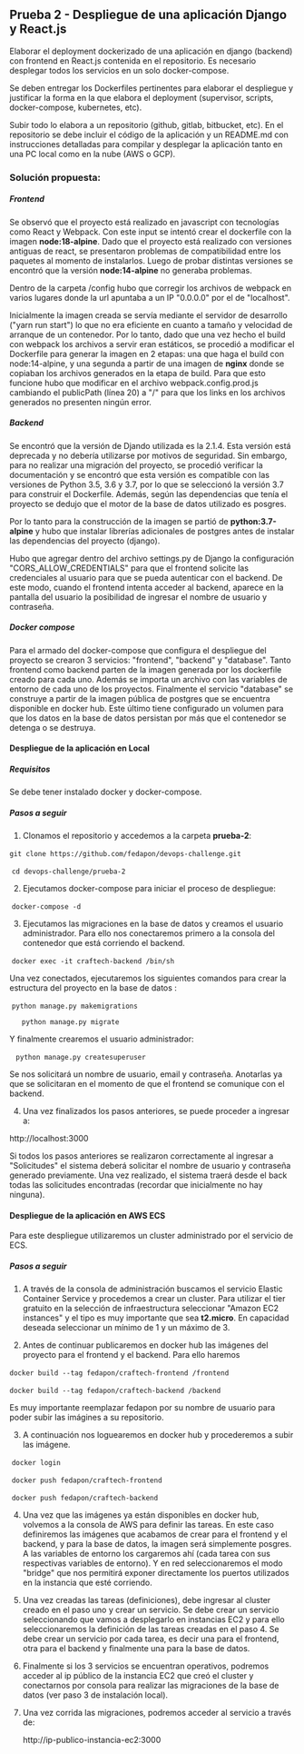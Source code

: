 ## Prueba 2 - Despliegue de una aplicación Django y React.js

Elaborar el deployment dockerizado de una aplicación en django (backend) con frontend en React.js contenida en el repositorio. Es necesario desplegar todos los servicios en un solo docker-compose.

Se deben entregar los Dockerfiles pertinentes para elaborar el despliegue y justificar la forma en la que elabora el deployment (supervisor, scripts, docker-compose, kubernetes, etc).

Subir todo lo elabora a un repositorio (github, gitlab, bitbucket, etc). En el repositorio se debe incluir el código de la aplicación y un README.md con instrucciones detalladas para compilar y desplegar la aplicación tanto en una PC local como en la nube (AWS o GCP).

### Solución propuesta:

##### Frontend

Se observó que el proyecto está realizado en javascript con tecnologías como React y Webpack. Con este input se intentó crear el dockerfile con la imagen **node:18-alpine**. Dado que el proyecto está realizado con versiones antiguas de react, se presentaron problemas de compatibilidad entre los paquetes al momento de instalarlos. Luego de probar distintas versiones se encontró que la versión **node:14-alpine** no generaba problemas.

Dentro de la carpeta /config hubo que corregir los archivos de webpack en varios lugares donde la url apuntaba a un IP "0.0.0.0" por el de "localhost".

Inicialmente la imagen creada se servía mediante el servidor de desarrollo ("yarn run start") lo que no era eficiente en cuanto a tamaño y velocidad de arranque de un contenedor. Por lo tanto, dado que una vez hecho el build con webpack los archivos a servir eran estáticos, se procedió a modificar el Dockerfile para generar la imagen en 2 etapas: una que haga el build con node:14-alpine, y una segunda a partir de una imagen de **nginx** donde se copiaban los archivos generados en la etapa de build. Para que esto funcione hubo que modificar en el archivo webpack.config.prod.js cambiando el publicPath (línea 20) a "/" para que los links en los archivos generados no presenten ningún error.

##### Backend

Se encontró que la versión de Djando utilizada es la 2.1.4. Esta versión está deprecada y no debería utilizarse por motivos de seguridad. Sin embargo, para no realizar una migración del proyecto, se procedió verificar la documentación y se encontró que esta versión es compatible con las versiones de Python 3.5, 3.6 y 3.7, por lo que se seleccionó la versión 3.7 para construir el Dockerfile. Además, según las dependencias que tenía el proyecto se dedujo que el motor de la base de datos utilizado es posgres.

Por lo tanto para la construcción de la imagen se partió de **python:3.7-alpine** y hubo que instalar librerías adicionales de postgres antes de instalar las dependencias del proyecto (django).

Hubo que agregar dentro del archivo settings.py de Django la configuración "CORS_ALLOW_CREDENTIALS" para que el frontend solicite las credenciales al usuario para que se pueda autenticar con el backend. De este modo, cuando el frontend intenta acceder al backend, aparece en la pantalla del usuario la posibilidad de ingresar el nombre de usuario y contraseña.

##### Docker compose

Para el armado del docker-compose que configura el despliegue del proyecto se crearon 3 servicios: "frontend", "backend" y "database". Tanto frontend como backend parten de la imagen generada por los dockerfile creado para cada uno. Además se importa un archivo con las variables de entorno de cada uno de los proyectos. Finalmente el servicio "database" se construye a partir de la imagen pública de postgres que se encuentra disponible en docker hub. Este último tiene configurado un volumen para que los datos en la base de datos persistan por más que el contenedor se detenga o se destruya.

#### Despliegue de la aplicación en Local

##### Requisitos

Se debe tener instalado docker y docker-compose.

##### Pasos a seguir

1. Clonamos el repositorio y accedemos a la carpeta **prueba-2**:

​ `git clone https://github.com/fedapon/devops-challenge.git`

​ `cd devops-challenge/prueba-2`

2. Ejecutamos docker-compose para iniciar el proceso de despliegue:

​ `docker-compose -d`

3. Ejecutamos las migraciones en la base de datos y creamos el usuario administrador. Para ello nos conectaremos primero a la consola del contenedor que está corriendo el backend.

​ `docker exec -it craftech-backend /bin/sh`

Una vez conectados, ejecutaremos los siguientes comandos para crear la estructura del proyecto en la base de datos :

​ `python manage.py makemigrations`

`	python manage.py migrate`

Y finalmente crearemos el usuario administrador:

​ `	python manage.py createsuperuser`

Se nos solicitará un nombre de usuario, email y contraseña. Anotarlas ya que se solicitaran en el momento de que el frontend se comunique con el backend.

4. Una vez finalizados los pasos anteriores, se puede proceder a ingresar a:

http://localhost:3000

Si todos los pasos anteriores se realizaron correctamente al ingresar a "Solicitudes" el sistema deberá solicitar el nombre de usuario y contraseña generado previamente. Una vez realizado, el sistema traerá desde el back todas las solicitudes encontradas (recordar que inicialmente no hay ninguna).

#### Despliegue de la aplicación en AWS ECS

Para este despliegue utilizaremos un cluster administrado por el servicio de ECS.

##### Pasos a seguir

1. A través de la consola de administración buscamos el servicio Elastic Container Service y procedemos a crear un cluster. Para utilizar el tier gratuito en la selección de infraestructura seleccionar "Amazon EC2 instances" y el tipo es muy importante que sea **t2.micro**. En capacidad deseada seleccionar un mínimo de 1 y un máximo de 3.

2. Antes de continuar publicaremos en docker hub las imágenes del proyecto para el frontend y el backend. Para ello haremos

​ `docker build --tag fedapon/craftech-frontend /frontend`

​ `docker build --tag fedapon/craftech-backend /backend`

Es muy importante reemplazar fedapon por su nombre de usuario para poder subir las imágines a su repositorio.

3. A continuación nos loguearemos en docker hub y procederemos a subir las imágene.

​ `docker login`

​ `docker push fedapon/craftech-frontend `

​ `docker push fedapon/craftech-backend `

4. Una vez que las imágenes ya están disponibles en docker hub, volvemos a la consola de AWS para definir las tareas. En este caso definiremos las imágenes que acabamos de crear para el frontend y el backend, y para la base de datos, la imagen será simplemente posgres. A las variables de entorno los cargaremos ahí (cada tarea con sus respectivas variables de entorno). Y en red seleccionaremos el modo "bridge" que nos permitirá exponer directamente los puertos utilizados en la instancia que esté corriendo.

5. Una vez creadas las tareas (definiciones), debe ingresar al cluster creado en el paso uno y crear un servicio. Se debe crear un servicio seleccionando que vamos a desplegarlo en instancias EC2 y para ello seleccionaremos la definición de las tareas creadas en el paso 4. Se debe crear un servicio por cada tarea, es decir una para el frontend, otra para el backend y finalmente una para la base de datos.

6. Finalmente si los 3 servicios se encuentran operativos, podremos acceder al ip público de la instancia EC2 que creó el cluster y conectarnos por consola para realizar las migraciones de la base de datos (ver paso 3 de instalación local).

7. Una vez corrida las migraciones, podremos acceder al servicio a través de:

   http://ip-publico-instancia-ec2:3000

